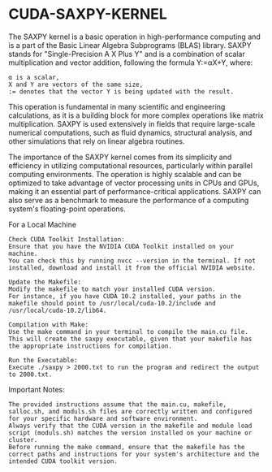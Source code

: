 # CUDA-SAXPY-KERNEL
The SAXPY kernel is a basic operation in high-performance computing and is a part of the Basic Linear Algebra Subprograms (BLAS) library. SAXPY stands for "Single-Precision A X Plus Y" and is a combination of scalar multiplication and vector addition, following the formula Y:=αX+Y, where:

    α is a scalar,
    X and Y are vectors of the same size,
    := denotes that the vector Y is being updated with the result.

This operation is fundamental in many scientific and engineering calculations, as it is a building block for more complex operations like matrix multiplication. SAXPY is used extensively in fields that require large-scale numerical computations, such as fluid dynamics, structural analysis, and other simulations that rely on linear algebra routines.

The importance of the SAXPY kernel comes from its simplicity and efficiency in utilizing computational resources, particularly within parallel computing environments. The operation is highly scalable and can be optimized to take advantage of vector processing units in CPUs and GPUs, making it an essential part of performance-critical applications. SAXPY can also serve as a benchmark to measure the performance of a computing system's floating-point operations.

For a Local Machine

    Check CUDA Toolkit Installation:
    Ensure that you have the NVIDIA CUDA Toolkit installed on your machine.
    You can check this by running nvcc --version in the terminal. If not installed, download and install it from the official NVIDIA website.

    Update the Makefile:
    Modify the makefile to match your installed CUDA version.
    For instance, if you have CUDA 10.2 installed, your paths in the makefile should point to /usr/local/cuda-10.2/include and /usr/local/cuda-10.2/lib64.

    Compilation with Make:
    Use the make command in your terminal to compile the main.cu file.
    This will create the saxpy executable, given that your makefile has the appropriate instructions for compilation.

    Run the Executable:
    Execute ./saxpy > 2000.txt to run the program and redirect the output to 2000.txt.


Important Notes:

    The provided instructions assume that the main.cu, makefile, salloc.sh, and moduls.sh files are correctly written and configured for your specific hardware and software environment.
    Always verify that the CUDA version in the makefile and module load script (moduls.sh) matches the version installed on your machine or cluster.
    Before running the make command, ensure that the makefile has the correct paths and instructions for your system's architecture and the intended CUDA toolkit version.

